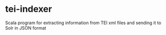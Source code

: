 tei-indexer
===========

Scala program for extracting information from TEI xml files and sending it to Solr in JSON format